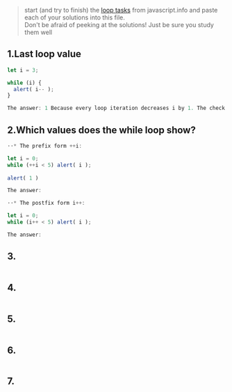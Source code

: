 > start (and try to finish) the [loop tasks](https://javascript.info/while-for) from javascript.info and paste each of your solutions into this file.  
> Don't be afraid of peeking at the solutions!  Just be sure you study them well

## 1.Last loop value
```js
let i = 3;

while (i) {
  alert( i-- );
}

The answer: 1 Because every loop iteration decreases i by 1. The check while(i) stops the loop when i = 0.
```
## 2.Which values does the while loop show?
```js
⋅⋅* The prefix form ++i:

let i = 0;
while (++i < 5) alert( i );                       
                                                      
alert( 1 ) 

The answer:

⋅⋅* The postfix form i++:

let i = 0;
while (i++ < 5) alert( i );

The answer:

```
## 3.
```js
```
## 4.
```js
```
## 5.
```js
```
## 6.
```js
```
## 7.
```js
```
